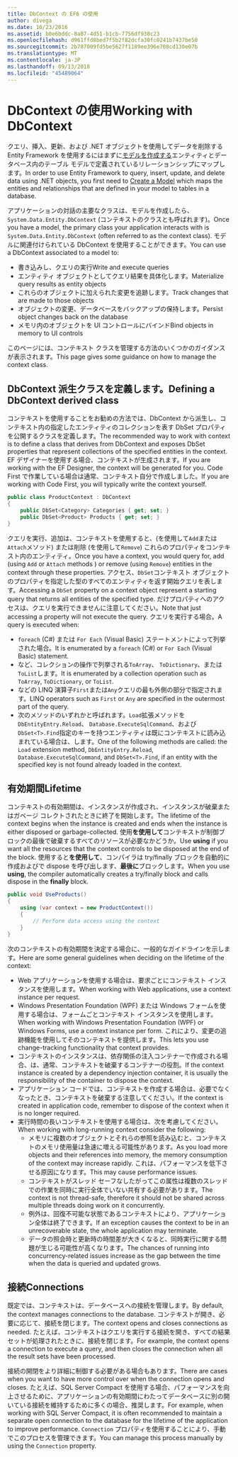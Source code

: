 ```yaml
---
title: DbContext の EF6 の使用
author: divega
ms.date: 10/23/2016
ms.assetid: b0e6bddc-8a87-4d51-b1cb-7756df938c23
ms.openlocfilehash: d961ffd8bed7f5b2f82dcfa30fc0241b7437be50
ms.sourcegitcommit: 2b787009fd5be5627f1189ee396e708cd130e07b
ms.translationtype: MT
ms.contentlocale: ja-JP
ms.lasthandoff: 09/13/2018
ms.locfileid: "45489064"
---
```

# <a name="working-with-dbcontext"></a><span data-ttu-id="e1fec-102">DbContext の使用</span><span class="sxs-lookup"><span data-stu-id="e1fec-102">Working with DbContext</span></span>

<span data-ttu-id="e1fec-103">クエリ、挿入、更新、および .NET オブジェクトを使用してデータを削除する Entity Framework を使用するにはまずに[モデルを作成する](~/ef6/modeling/index.md)エンティティとデータベース内のテーブル モデルで定義されているリレーションシップにマップします。</span><span class="sxs-lookup"><span data-stu-id="e1fec-103">In order to use Entity Framework to query, insert, update, and delete data using .NET objects, you first need to [Create a Model](~/ef6/modeling/index.md) which maps the entities and relationships that are defined in your model to tables in a database.</span></span>

<span data-ttu-id="e1fec-104">アプリケーションの対話の主要なクラスは、モデルを作成したら、 `System.Data.Entity.DbContext` (コンテキストのクラスとも呼ばれます)。</span><span class="sxs-lookup"><span data-stu-id="e1fec-104">Once you have a model, the primary class your application interacts with is `System.Data.Entity.DbContext` (often referred to as the context class).</span></span> <span data-ttu-id="e1fec-105">モデルに関連付けられている DbContext を使用することができます。</span><span class="sxs-lookup"><span data-stu-id="e1fec-105">You can use a DbContext associated to a model to:</span></span>
- <span data-ttu-id="e1fec-106">書き込みし、クエリの実行</span><span class="sxs-lookup"><span data-stu-id="e1fec-106">Write and execute queries</span></span>   
- <span data-ttu-id="e1fec-107">エンティティ オブジェクトとしてクエリ結果を具体化します。</span><span class="sxs-lookup"><span data-stu-id="e1fec-107">Materialize query results as entity objects</span></span>
- <span data-ttu-id="e1fec-108">これらのオブジェクトに加えられた変更を追跡します。</span><span class="sxs-lookup"><span data-stu-id="e1fec-108">Track changes that are made to those objects</span></span>
- <span data-ttu-id="e1fec-109">オブジェクトの変更、データベースをバックアップの保持します。</span><span class="sxs-lookup"><span data-stu-id="e1fec-109">Persist object changes back on the database</span></span>
- <span data-ttu-id="e1fec-110">メモリ内のオブジェクトを UI コントロールにバインド</span><span class="sxs-lookup"><span data-stu-id="e1fec-110">Bind objects in memory to UI controls</span></span>

<span data-ttu-id="e1fec-111">このページには、コンテキスト クラスを管理する方法のいくつかのガイダンスが表示されます。</span><span class="sxs-lookup"><span data-stu-id="e1fec-111">This page gives some guidance on how to manage the context class.</span></span>  

## <a name="defining-a-dbcontext-derived-class"></a><span data-ttu-id="e1fec-112">DbContext 派生クラスを定義します。</span><span class="sxs-lookup"><span data-stu-id="e1fec-112">Defining a DbContext derived class</span></span>  

<span data-ttu-id="e1fec-113">コンテキストを使用することをお勧めの方法では、DbContext から派生し、コンテキスト内の指定したエンティティのコレクションを表す DbSet プロパティを公開するクラスを定義します。</span><span class="sxs-lookup"><span data-stu-id="e1fec-113">The recommended way to work with context is to define a class that derives from DbContext and exposes DbSet properties that represent collections of the specified entities in the context.</span></span> <span data-ttu-id="e1fec-114">EF デザイナーを使用する場合、コンテキストが生成されます。</span><span class="sxs-lookup"><span data-stu-id="e1fec-114">If you are working with the EF Designer, the context will be generated for you.</span></span> <span data-ttu-id="e1fec-115">Code First で作業している場合は通常、コンテキスト自分で作成しました。</span><span class="sxs-lookup"><span data-stu-id="e1fec-115">If you are working with Code First, you will typically write the context yourself.</span></span>  

``` csharp
public class ProductContext : DbContext
{
    public DbSet<Category> Categories { get; set; }
    public DbSet<Product> Products { get; set; }
}
```  

<span data-ttu-id="e1fec-116">クエリを実行、追加は、コンテキストを使用すると、(を使用して`Add`または`Attach`メソッド) または削除 (を使用して`Remove`) これらのプロパティをコンテキスト内のエンティティ。</span><span class="sxs-lookup"><span data-stu-id="e1fec-116">Once you have a context, you would query for, add (using `Add` or `Attach` methods ) or remove (using `Remove`) entities in the context through these properties.</span></span> <span data-ttu-id="e1fec-117">アクセス、`DbSet`コンテキスト オブジェクトのプロパティを指定した型のすべてのエンティティを返す開始クエリを表します。</span><span class="sxs-lookup"><span data-stu-id="e1fec-117">Accessing a `DbSet` property on a context object represent a starting query that returns all entities of the specified type.</span></span> <span data-ttu-id="e1fec-118">だけプロパティへのアクセスは、クエリを実行できませんに注意してください。</span><span class="sxs-lookup"><span data-stu-id="e1fec-118">Note that just accessing a property will not execute the query.</span></span> <span data-ttu-id="e1fec-119">クエリを実行する場合。</span><span class="sxs-lookup"><span data-stu-id="e1fec-119">A query is executed when:</span></span>  

- <span data-ttu-id="e1fec-120">`foreach` (C#) または `For Each` (Visual Basic) ステートメントによって列挙された場合。</span><span class="sxs-lookup"><span data-stu-id="e1fec-120">It is enumerated by a `foreach` (C#) or `For Each` (Visual Basic) statement.</span></span>  
- <span data-ttu-id="e1fec-121">など、コレクションの操作で列挙される`ToArray`、 `ToDictionary`、または`ToList`します。</span><span class="sxs-lookup"><span data-stu-id="e1fec-121">It is enumerated by a collection operation such as `ToArray`, `ToDictionary`, or `ToList`.</span></span>  
- <span data-ttu-id="e1fec-122">などの LINQ 演算子`First`または`Any`クエリの最も外側の部分で指定されます。</span><span class="sxs-lookup"><span data-stu-id="e1fec-122">LINQ operators such as `First` or `Any` are specified in the outermost part of the query.</span></span>  
- <span data-ttu-id="e1fec-123">次のメソッドのいずれかと呼ばれます。`Load`拡張メソッドを`DbEntityEntry.Reload`、 `Database.ExecuteSqlCommand`、および`DbSet<T>.Find`指定のキーを持つエンティティは既にコンテキストに読み込まれている場合は、します。</span><span class="sxs-lookup"><span data-stu-id="e1fec-123">One of the following methods are called: the `Load` extension method, `DbEntityEntry.Reload`,  `Database.ExecuteSqlCommand`, and `DbSet<T>.Find`, if an entity with the specified key is not found already loaded in the context.</span></span>  

## <a name="lifetime"></a><span data-ttu-id="e1fec-124">有効期間</span><span class="sxs-lookup"><span data-stu-id="e1fec-124">Lifetime</span></span>  

<span data-ttu-id="e1fec-125">コンテキストの有効期間は、インスタンスが作成され、インスタンスが破棄またはガベージ コレクトされたときに終了を開始します。</span><span class="sxs-lookup"><span data-stu-id="e1fec-125">The lifetime of the context begins when the instance is created and ends when the instance is either disposed or garbage-collected.</span></span> <span data-ttu-id="e1fec-126">使用**を使用して**コンテキストが制御ブロックの最後で破棄するすべてのリソースが必要なかどうか。</span><span class="sxs-lookup"><span data-stu-id="e1fec-126">Use **using** if you want all the resources that the context controls to be disposed at the end of the block.</span></span> <span data-ttu-id="e1fec-127">使用すると**を使用して**、コンパイラは try/finally ブロックを自動的に作成およびで dispose を呼び出します、**最後に**ブロックします。</span><span class="sxs-lookup"><span data-stu-id="e1fec-127">When you use **using**, the compiler automatically creates a try/finally block and calls dispose in the **finally** block.</span></span>  

``` csharp
public void UseProducts()
{
    using (var context = new ProductContext())
    {     
        // Perform data access using the context
    }
}
```  

<span data-ttu-id="e1fec-128">次のコンテキストの有効期間を決定する場合に、一般的なガイドラインを示します。</span><span class="sxs-lookup"><span data-stu-id="e1fec-128">Here are some general guidelines when deciding on the lifetime of the context:</span></span>  

- <span data-ttu-id="e1fec-129">Web アプリケーションを使用する場合は、要求ごとにコンテキスト インスタンスを使用します。</span><span class="sxs-lookup"><span data-stu-id="e1fec-129">When working with Web applications, use a context instance per request.</span></span>  
- <span data-ttu-id="e1fec-130">Windows Presentation Foundation (WPF) または Windows フォームを使用する場合は、フォームごとコンテキスト インスタンスを使用します。</span><span class="sxs-lookup"><span data-stu-id="e1fec-130">When working with Windows Presentation Foundation (WPF) or Windows Forms, use a context instance per form.</span></span> <span data-ttu-id="e1fec-131">これにより、変更の追跡機能を使用してそのコンテキストを提供します。</span><span class="sxs-lookup"><span data-stu-id="e1fec-131">This lets you use change-tracking functionality that context provides.</span></span>  
- <span data-ttu-id="e1fec-132">コンテキストのインスタンスは、依存関係の注入コンテナーで作成される場合、は、通常、コンテキストを破棄するコンテナーの役割。</span><span class="sxs-lookup"><span data-stu-id="e1fec-132">If the context instance is created by a dependency injection container, it is usually the responsibility of the container to dispose the context.</span></span>
- <span data-ttu-id="e1fec-133">アプリケーション コードでは、コンテキストを作成する場合は、必要でなくなったとき、コンテキストを破棄する注意してください。</span><span class="sxs-lookup"><span data-stu-id="e1fec-133">If the context is created in application code, remember to dispose of the context when it is no longer required.</span></span>  
- <span data-ttu-id="e1fec-134">実行時間の長いコンテキストを使用する場合は、次を考慮してください。</span><span class="sxs-lookup"><span data-stu-id="e1fec-134">When working with long-running context consider the following:</span></span>  
    - <span data-ttu-id="e1fec-135">メモリに複数のオブジェクトとそれらの参照を読み込むと、コンテキストのメモリ使用量は急速に増える可能性があります。</span><span class="sxs-lookup"><span data-stu-id="e1fec-135">As you load more objects and their references into memory, the memory consumption of the context may increase rapidly.</span></span> <span data-ttu-id="e1fec-136">これは、パフォーマンスを低下させる原因になります。</span><span class="sxs-lookup"><span data-stu-id="e1fec-136">This may cause performance issues.</span></span>  
    - <span data-ttu-id="e1fec-137">コンテキストがスレッド セーフなしたがってこの属性は複数のスレッドでの作業を同時に実行全体でいない共有する必要があります。</span><span class="sxs-lookup"><span data-stu-id="e1fec-137">The context is not thread-safe, therefore it should not be shared across multiple threads doing work on it concurrently.</span></span>
    - <span data-ttu-id="e1fec-138">例外は、回復不可能な状態であるコンテキストにより、アプリケーション全体は終了できます。</span><span class="sxs-lookup"><span data-stu-id="e1fec-138">If an exception causes the context to be in an unrecoverable state, the whole application may terminate.</span></span>  
    - <span data-ttu-id="e1fec-139">データの照会時と更新時の時間差が大きくなると、同時実行に関する問題が生じる可能性が高くなります。</span><span class="sxs-lookup"><span data-stu-id="e1fec-139">The chances of running into concurrency-related issues increase as the gap between the time when the data is queried and updated grows.</span></span>  

## <a name="connections"></a><span data-ttu-id="e1fec-140">接続</span><span class="sxs-lookup"><span data-stu-id="e1fec-140">Connections</span></span>  

<span data-ttu-id="e1fec-141">既定では、コンテキストは、データベースへの接続を管理します。</span><span class="sxs-lookup"><span data-stu-id="e1fec-141">By default, the context manages connections to the database.</span></span> <span data-ttu-id="e1fec-142">コンテキストが開き、必要に応じて、接続を閉じます。</span><span class="sxs-lookup"><span data-stu-id="e1fec-142">The context opens and closes connections as needed.</span></span> <span data-ttu-id="e1fec-143">たとえば、コンテキストはクエリを実行する接続を開き、すべての結果セットが処理されたときに、接続を閉じます。</span><span class="sxs-lookup"><span data-stu-id="e1fec-143">For example, the context opens a connection to execute a query, and then closes the connection when all the result sets have been processed.</span></span>  

<span data-ttu-id="e1fec-144">接続の開閉をより詳細に制御する必要がある場合もあります。</span><span class="sxs-lookup"><span data-stu-id="e1fec-144">There are cases when you want to have more control over when the connection opens and closes.</span></span> <span data-ttu-id="e1fec-145">たとえば、SQL Server Compact を使用する場合、パフォーマンスを向上させるために、アプリケーションの有効期間にわたってデータベースに別の開いている接続を維持するために多くの場合、推奨します。</span><span class="sxs-lookup"><span data-stu-id="e1fec-145">For example, when working with SQL Server Compact, it is often recommended to maintain a separate open connection to the database for the lifetime of the application to improve performance.</span></span> <span data-ttu-id="e1fec-146">`Connection` プロパティを使用することにより、手動でこのプロセスを管理できます。</span><span class="sxs-lookup"><span data-stu-id="e1fec-146">You can manage this process manually by using the `Connection` property.</span></span>  
